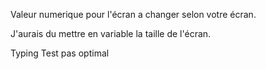Valeur numerique pour l'écran a changer selon votre écran.

J'aurais du mettre en variable la taille de l'écran.

Typing Test pas optimal
